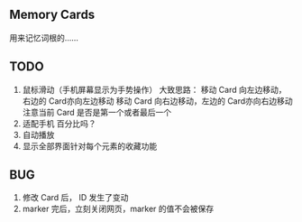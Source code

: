 ## Memory Cards
用来记忆词根的……

## TODO
1. 鼠标滑动（手机屏幕显示为手势操作）
大致思路：
移动 Card 向左边移动，右边的 Card亦向左边移动
移动 Card 向右边移动，左边的 Card亦向右边移动
注意当前 Card 是否是第一个或者最后一个
2. 适配手机 百分比吗？
3. 自动播放
4. 显示全部界面针对每个元素的收藏功能

## BUG
1. 修改 Card 后， ID 发生了变动
2. marker 完后，立刻关闭网页，marker 的值不会被保存
